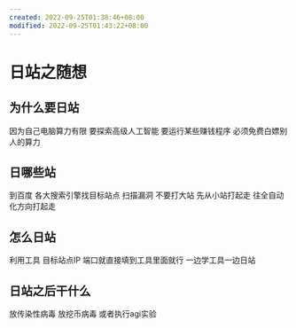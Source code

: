 ```yaml
---
created: 2022-09-25T01:38:46+08:00
modified: 2022-09-25T01:43:22+08:00
---
```


# 日站之随想

## 为什么要日站
因为自己电脑算力有限 要探索高级人工智能 要运行某些赚钱程序 必须免费白嫖别人的算力

## 日哪些站
到百度 各大搜索引擎找目标站点 扫描漏洞 不要打大站 先从小站打起走 往全自动化方向打起走

## 怎么日站
利用工具 目标站点IP 端口就直接填到工具里面就行 一边学工具一边日站

## 日站之后干什么
放传染性病毒 放挖币病毒 或者执行agi实验

